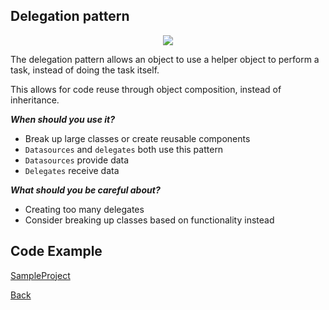 ##  Delegation pattern

<p align="center">
  <image src="images/delegation.png"></image>
</p>



The delegation pattern allows an object to use a helper object to perform a task, instead of doing the task itself.

This allows for code reuse through object composition, instead of inheritance.

***When should you use it?***

- Break up large classes or create reusable components
- `Datasources` and `delegates` both use this pattern
- `Datasources` provide data
- `Delegates` receive data

***What should you be careful about?***

- Creating too many delegates
- Consider breaking up classes based on functionality instead

## Code Example
[SampleProject]

[SampleProject]: ../samples/Delegation-pattern/ "SampleProject"






[Back]

[Back]: ../README.md "Back"
